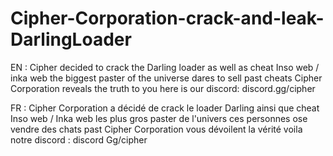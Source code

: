 # Cipher-Corporation-crack-and-leak-DarlingLoader
EN : Cipher decided to crack the Darling loader as well as cheat Inso web / inka web the biggest paster of the universe dares to sell past cheats 
    Cipher Corporation reveals the truth to you here is our discord: discord.gg/cipher   

FR : Cipher Corporation a décidé de crack le loader Darling ainsi que cheat Inso web / Inka web les plus gros paster de l'univers ces personnes ose vendre des chats past 
     Cipher Corporation vous dévoilent la vérité voila notre discord : discord Gg/cipher
